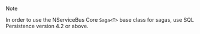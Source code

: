 > [!NOTE]
> In order to use the NServiceBus Core `Saga<T>` base class for sagas, use SQL Persistence version 4.2 or above.